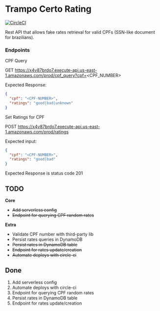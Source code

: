 # Trampo Certo Rating

[![CircleCI](https://circleci.com/gh/fabioaromanini/trampo-certo-rating.svg?style=svg)](https://circleci.com/gh/fabioaromanini/trampo-certo-rating)

Rest API that allows fake rates retrieval for valid CPFs (SSN-like document for brazilians).

### Endpoints

CPF Query

GET
https://x4v87brdo7.execute-api.us-east-1.amazonaws.com/prod/cpf_query?cpf=<CPF_NUMBER>

Expected Response:

```json
{
  "cpf": "<CPF-NUMBER>",
  "ratings": "good|bad|unknown"
}
```

Set Ratings for CPF

POST
https://x4v87brdo7.execute-api.us-east-1.amazonaws.com/prod/ratings

Expected input:

```json
{
  "cpf": "<CPF-NUMBER>",
  "ratings": "good|bad"
}
```

Expected Response is status code 201

## TODO

**Core**

- ~~Add serverless config~~
- ~~Endpoint for querying CPF random rates~~

**Extra**

- Validate CPF number with third-party lib
- Persist rates queries in DynamoDB
- ~~Persist rates in DynamoDB table~~
- ~~Endpoint for rates update/creation~~
- ~~Automate deploys with circle-ci~~

## Done

1. Add serverless config
2. Automate deploys with circle-ci
3. Endpoint for querying CPF random rates
4. Persist rates in DynamoDB table
5. Endpoint for rates update/creation
